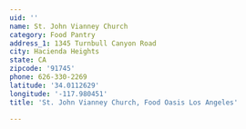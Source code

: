 ```yaml
---
uid: ''
name: St. John Vianney Church
category: Food Pantry
address_1: 1345 Turnbull Canyon Road
city: Hacienda Heights
state: CA
zipcode: '91745'
phone: 626-330-2269
latitude: '34.0112629'
longitude: '-117.980451'
title: 'St. John Vianney Church, Food Oasis Los Angeles'

---
```

